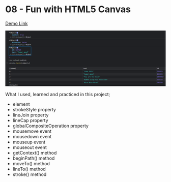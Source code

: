 # 08 - Fun with HTML5 Canvas

[Demo Link](https://htmlpreview.github.io/?https://github.com/HakanOzdemir85/5_JavaScript-30-Days-Challenge/blob/main/07%20-%20Array%20Cardio%20Day%202/index.html)

![This is an image](https://github.com/HakanOzdemir85/5_JavaScript-30-Days-Challenge/blob/main/07%20-%20Array%20Cardio%20Day%202/screenshot.png)

What I used, learned and practiced in this project;

- <canvas> element
- strokeStyle property
- lineJoin property
- lineCap property
- globalCompositeOperation property
- mousemove event
- mousedown event
- mouseup event
- mouseout event
- getContext() method
- beginPath() method
- moveTo() method
- lineTo() method
- stroke() method
